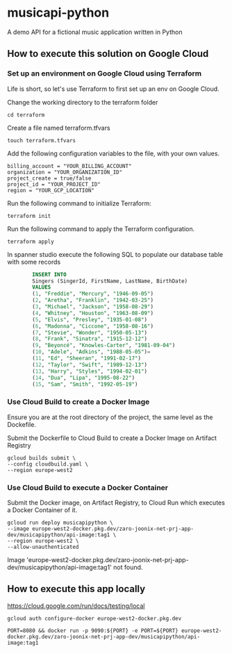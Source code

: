 # musicapi-python
A demo API for a fictional music application written in Python

## How to execute this solution on Google Cloud

### Set up an environment on Google Cloud using Terraform

Life is short, so let's use Terraform to first set up an env on Google Cloud.

Change the working directory to the terraform folder

```shell
cd terraform
```

Create a file named terraform.tfvars

```shell
touch terraform.tfvars
```

Add the following configuration variables to the file, with your own values.

```shell
billing_account = "YOUR_BILLING_ACCOUNT"
organization = "YOUR_ORGANIZATION_ID"
project_create = true/false
project_id = "YOUR_PROJECT_ID"
region = "YOUR_GCP_LOCATION"
```

Run the following command to initialize Terraform:
```shell
terraform init
```

Run the following command to apply the Terraform configuration.
```shell
terraform apply
```

In spanner studio execute the following SQL to populate our database table with some records
```sql
        INSERT INTO 
        Singers (SingerId, FirstName, LastName, BirthDate) 
        VALUES 
        (1, "Freddie", "Mercury", "1946-09-05")
        (2, "Aretha", "Franklin", "1942-03-25")
        (3, "Michael", "Jackson", "1958-08-29")
        (4, "Whitney", "Houston", "1963-08-09")
        (5, "Elvis", "Presley", "1935-01-08")
        (6, "Madonna", "Ciccone", "1958-08-16")
        (7, "Stevie", "Wonder", "1950-05-13")
        (8, "Frank", "Sinatra", "1915-12-12")
        (9, "Beyoncé", "Knowles-Carter", "1981-09-04")
        (10, "Adele", "Adkins", "1988-05-05")=
        (11, "Ed", "Sheeran", "1991-02-17")
        (12, "Taylor", "Swift", "1989-12-13")
        (13, "Harry", "Styles", "1994-02-01")
        (14, "Dua", "Lipa", "1995-08-22")
        (15, "Sam", "Smith", "1992-05-19")
```

### Use Cloud Build to create a Docker Image

Ensure you are at the root directory of the project, the same level as the Dockefile.

Submit the Dockerfile to Cloud Build to create a Docker Image on Artifact Registry

```shell
gcloud builds submit \
--config cloudbuild.yaml \
--region europe-west2
```

### Use Cloud Build to execute a Docker Container

Submit the Docker image, on Artifact Registry, to Cloud Run which executes a Docker Container of it.

```shell
gcloud run deploy musicapipython \
--image europe-west2-docker.pkg.dev/zaro-joonix-net-prj-app-dev/musicapipython/api-image:tag1 \
--region europe-west2 \
--allow-unauthenticated
```

Image 'europe-west2-docker.pkg.dev/zaro-joonix-net-prj-app-dev/musicapipython/api-image:tag1' not found.

## How to execute this app locally

https://cloud.google.com/run/docs/testing/local

```shell
gcloud auth configure-docker europe-west2-docker.pkg.dev
```

```shell
PORT=8080 && docker run -p 9090:${PORT} -e PORT=${PORT} europe-west2-docker.pkg.dev/zaro-joonix-net-prj-app-dev/musicapipython/api-image:tag1
```
